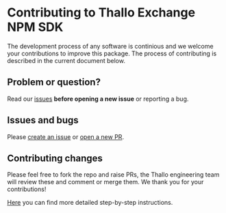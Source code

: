 # Contributing to Thallo Exchange NPM SDK

The development process of any software is continious and we welcome your
contributions to improve this package. The process of contributing is described in the current document below.

## Problem or question?

Read our [issues](https://github.com/thallo-io/thallo-sdk-poc/issues) **before opening a new issue** or reporting a bug.

## Issues and bugs

Please [create an issue](https://github.com/thallo-io/thallo-sdk-poc/issues/new) or [open a new PR](#creating_new_pr).

## Contributing changes

Please feel free to fork the repo and raise PRs, the Thallo engineering team will review these and comment or merge them. We thank you for your contributions!

[Here](https://docs.github.com/en/get-started/quickstart/contributing-to-projects) you can find more detailed step-by-step instructions.
